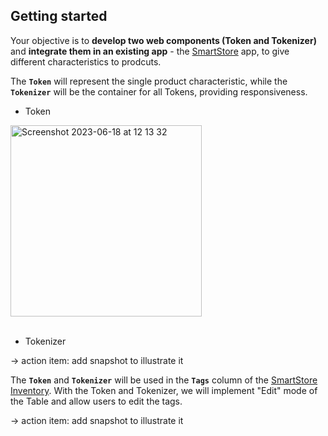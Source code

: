 ## Getting started

Your objective is to **develop two web components (Token and Tokenizer)** and **integrate them in an existing app** - the [SmartStore](https://ilhan007.github.io/ui5con-app/#/home) app, to give different characteristics to prodcuts.

The **`Token`** will represent the single product characteristic, while the **`Tokenizer`** will be the container for all Tokens, providing responsiveness.

- Token

<img width="306" alt="Screenshot 2023-06-18 at 12 13 32" src="https://github.com/ilhan007/ui5con-web-component/assets/15702139/5c23bfb6-970b-49fd-ac10-2e9c70d8be45"></br></br>

- Tokenizer

-> action item: add snapshot to illustrate it

The **`Token`** and **`Tokenizer`** will be used in the **`Tags`** column of the [SmartStore Inventory](https://ilhan007.github.io/ui5con-app/#/detail). With the Token and Tokenizer, we will implement "Edit" mode of the Table and allow users to edit the tags.

-> action item: add snapshot to illustrate it


